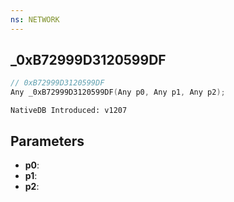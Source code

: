 ```yaml
---
ns: NETWORK
---
```

## _0xB72999D3120599DF

```c
// 0xB72999D3120599DF
Any _0xB72999D3120599DF(Any p0, Any p1, Any p2);
```

```
NativeDB Introduced: v1207
```

## Parameters
* **p0**:
* **p1**:
* **p2**:
